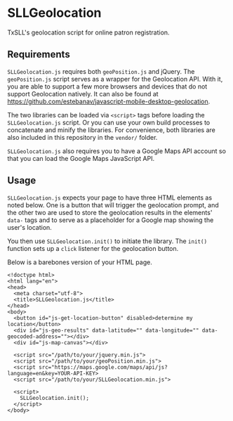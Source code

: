 # SLLGeolocation
TxSLL's geolocation script for online patron registration.

## Requirements
`SLLGeolocation.js` requires both `geoPosition.js` and jQuery. The `geoPosition.js` script serves as a wrapper for the Geolocation API. With it, you are able to support a few more browsers and devices that do not support Geolocation natively. It can also be found at https://github.com/estebanav/javascript-mobile-desktop-geolocation.

The two libraries can be loaded via `<script>` tags before loading the `SLLGeolocation.js` script. Or you can use your own build processes to concatenate and minify the libraries. For convenience, both libraries are also included in this repository in the `vendor/` folder.

`SLLGeolocation.js` also requires you to have a Google Maps API account so that you can load the Google Maps JavaScript API.

## Usage
`SLLGeolocation.js` expects your page to have three HTML elements as noted below. One is a button that will trigger the geolocation prompt, and the other two are used to store the geolocation results in the elements' `data-` tags and to serve as a placeholder for a Google map showing the user's location.

You then use `SLLGeolocation.init()` to initiate the library. The `init()` function sets up a `click` listener for the geolocation button.

Below is a barebones version of your HTML page.

```
<!doctype html>
<html lang="en">
<head>
  <meta charset="utf-8">
  <title>SLLGeolocation.js</title>
</head>
<body>
  <button id="js-get-location-button" disabled>determine my location</button>
  <div id="js-geo-results" data-latitude="" data-longitude="" data-geocoded-address=""></div>
  <div id="js-map-canvas"></div>
  
  <script src="/path/to/your/jquery.min.js">
  <script src="/path/to/your/geoPosition.min.js">
  <script src="https://maps.google.com/maps/api/js?language=en&key=YOUR-API-KEY>
  <script src="/path/to/your/SLLGeolocation.min.js">
  
  <script>
    SLLGeolocation.init();
  </script>
</body>
```
